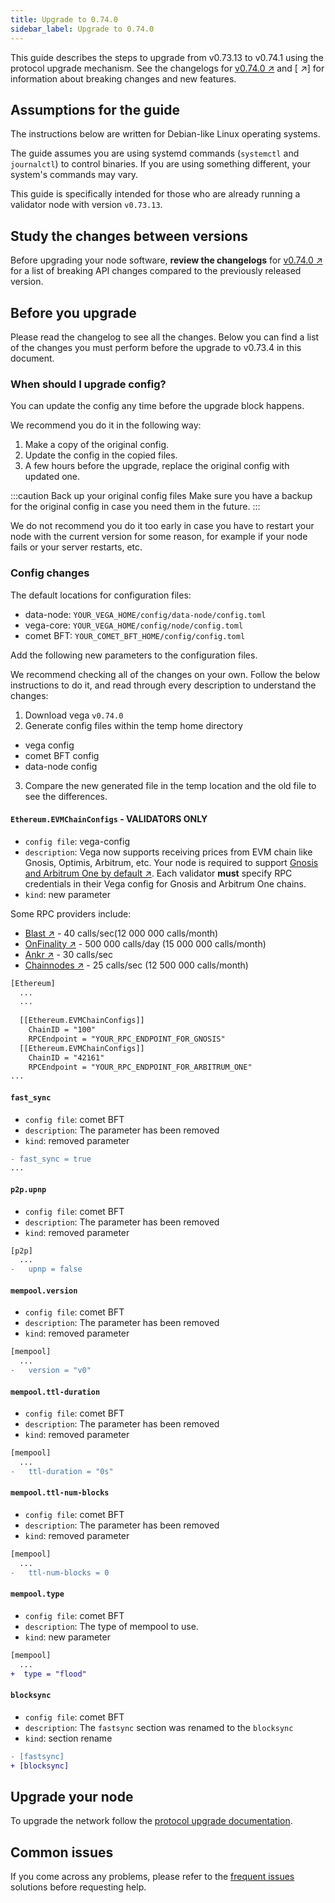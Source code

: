 ```yaml
---
title: Upgrade to 0.74.0
sidebar_label: Upgrade to 0.74.0
---
```


This guide describes the steps to upgrade from v0.73.13 to v0.74.1 using the protocol upgrade mechanism. See the changelogs for [v0.74.0 ↗](https://github.com/vegaprotocol/vega/releases/tag/v0.74.0) and [ ↗] for information about breaking changes and new features.

## Assumptions for the guide
The instructions below are written for Debian-like Linux operating systems.

The guide assumes you are using systemd commands (`systemctl` and `journalctl`) to control binaries. If you are using something different, your system's commands may vary.

This guide is specifically intended for those who are already running a validator node with version `v0.73.13`.

## Study the changes between versions

Before upgrading your node software, **review the changelogs** for [v0.74.0 ↗](https://github.com/vegaprotocol/vega/releases/tag/v0.74.0) for a list of breaking API changes compared to the previously released version.

## Before you upgrade

Please read the changelog to see all the changes. Below you can find a list of the changes you must perform before the upgrade to v0.73.4 in this document.

### When should I upgrade config?

You can update the config any time before the upgrade block happens.

We recommend you do it in the following way:

1. Make a copy of the original config.
2. Update the config in the copied files.
3. A few hours before the upgrade, replace the original config with updated one. 

:::caution Back up your original config files
Make sure you have a backup for the original config in case you need them in the future.
:::

We do not recommend you do it too early in case you have to restart your node with the current version for some reason, for example if your node fails or your server restarts, etc.

### Config changes

The default locations for configuration files:

- data-node: `YOUR_VEGA_HOME/config/data-node/config.toml`
- vega-core: `YOUR_VEGA_HOME/config/node/config.toml`
- comet BFT: `YOUR_COMET_BFT_HOME/config/config.toml`

Add the following new parameters to the configuration files.

We recommend checking all of the changes on your own. Follow the below instructions to do it, and read through every description to understand the changes:

1. Download vega `v0.74.0`
2. Generate config files within the temp home directory
  - vega config
  - comet BFT config
  - data-node config
3. Compare the new generated file in the temp location and the old file to see the differences.


#### `Ethereum.EVMChainConfigs` - VALIDATORS ONLY

- `config file`: vega-config
- `description`: Vega now supports receiving prices from EVM chain like Gnosis, Optimis, Arbitrum, etc. Your node is required to support [Gnosis and Arbitrum One by default ↗](https://github.com/vegaprotocol/vega/pull/10552/files). Each validator **must** specify RPC credentials in their Vega config for Gnosis and Arbitrum One chains.
- `kind`: new parameter

Some RPC providers include:

- [Blast ↗](https://blastapi.io/) - 40 calls/sec(12 000 000 calls/month)
- [OnFinality ↗](https://onfinality.io/) - 500 000 calls/day (15 000 000 calls/month)
- [Ankr ↗](https://ankr.com/) - 30 calls/sec
- [Chainnodes ↗](https://chainnodes.org/) - 25 calls/sec (12 500 000 calls/month)

```diff title="YOUR_VEGA_CONFIG/config/node/config.toml"
[Ethereum]
  ...
  ...
  
  [[Ethereum.EVMChainConfigs]]
    ChainID = "100"
    RPCEndpoint = "YOUR_RPC_ENDPOINT_FOR_GNOSIS"
  [[Ethereum.EVMChainConfigs]]
    ChainID = "42161"
    RPCEndpoint = "YOUR_RPC_ENDPOINT_FOR_ARBITRUM_ONE"
...
```

#### `fast_sync`

- `config file`: comet BFT
- `description`: The parameter has been removed
- `kind`: removed parameter

```diff title="YOUR_COMET_BFT_HOME/config/config.toml"
- fast_sync = true
...
```

#### `p2p.upnp`

- `config file`: comet BFT
- `description`: The parameter has been removed
- `kind`: removed parameter

```diff title="YOUR_COMET_BFT_HOME/config/config.toml"
[p2p]
  ...
-   upnp = false
```

#### `mempool.version`

- `config file`: comet BFT
- `description`: The parameter has been removed
- `kind`: removed parameter

```diff title="YOUR_COMET_BFT_HOME/config/config.toml"
[mempool]
  ...
-   version = "v0"
```

#### `mempool.ttl-duration`

- `config file`: comet BFT
- `description`: The parameter has been removed
- `kind`: removed parameter

```diff title="YOUR_COMET_BFT_HOME/config/config.toml"
[mempool]
  ...
-   ttl-duration = "0s"
```

#### `mempool.ttl-num-blocks`

- `config file`: comet BFT
- `description`: The parameter has been removed
- `kind`: removed parameter

```diff title="YOUR_COMET_BFT_HOME/config/config.toml"
[mempool]
  ...
-   ttl-num-blocks = 0
```

#### `mempool.type`

- `config file`: comet BFT
- `description`: The type of mempool to use.
- `kind`: new parameter

```diff title="YOUR_COMET_BFT_HOME/config/config.toml"
[mempool]
  ...
+  type = "flood"
```

#### `blocksync`

- `config file`: comet BFT
- `description`: The `fastsync` section was renamed to the `blocksync`
- `kind`: section rename

```diff title="YOUR_COMET_BFT_HOME/config/config.toml"
- [fastsync]
+ [blocksync]
```

## Upgrade your node
To upgrade the network follow the [protocol upgrade documentation](../how-to/upgrade-network.md).

## Common issues
If you come across any problems, please refer to the [frequent issues](../how-to/solve-frequent-issues.md) solutions before requesting help.
